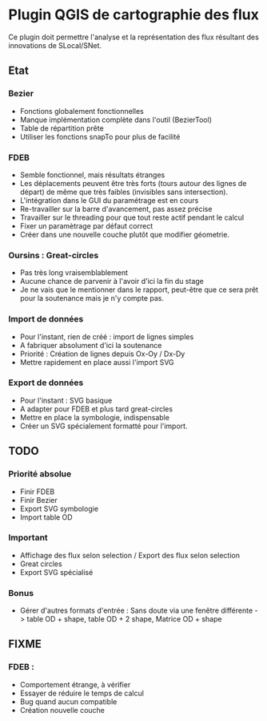 Plugin QGIS de cartographie des flux
=============

Ce plugin doit permettre l'analyse et la représentation des flux 
résultant des innovations de SLocal/SNet.

Etat
-------

### Bezier

* Fonctions globalement fonctionnelles
* Manque implémentation complète dans l'outil (BezierTool)
* Table de répartition prête
* Utiliser les fonctions snapTo pour plus de facilité

### FDEB

* Semble fonctionnel, mais résultats étranges
* Les déplacements peuvent être très forts (tours autour des lignes de
 départ) de même que très faibles (invisibles sans intersection).
* L'intégration dans le GUI du paramétrage est en cours
* Re-travailler sur la barre d'avancement, pas assez précise
* Travailler sur le threading pour que tout reste actif
 pendant le calcul
* Fixer un paramètrage par défaut correct
* Créer dans une nouvelle couche plutôt que modifier géometrie.

### Oursins : Great-circles

* Pas très long vraisemblablement
* Aucune chance de parvenir à l'avoir d'ici la fin du stage
* Je ne vais que le mentionner dans le rapport, peut-être que ce sera prêt
 pour la soutenance mais je n'y compte pas.

### Import de données

* Pour l'instant, rien de créé : import de lignes simples
* A fabriquer absolument d'ici la soutenance
* Priorité : Création de lignes depuis Ox-Oy / Dx-Dy
* Mettre rapidement en place aussi l'import SVG

### Export de données

* Pour l'instant : SVG basique
* A adapter pour FDEB et plus tard great-circles
* Mettre en place la symbologie, indispensable
* Créer un SVG spécialement formatté pour l'import.




TODO
------------

### Priorité absolue

* Finir FDEB
* Finir Bezier
* Export SVG symbologie
* Import table OD

### Important

* Affichage des flux selon selection / Export des flux selon selection
* Great circles
* Export SVG spécialisé

### Bonus

* Gérer d'autres formats d'entrée : Sans doute via une fenêtre différente
 -> table OD + shape, table OD + 2 shape, Matrice OD + shape



FIXME
------------

### FDEB :
* Comportement étrange, à vérifier
* Essayer de réduire le temps de calcul
* Bug quand aucun compatible
* Création nouvelle couche




